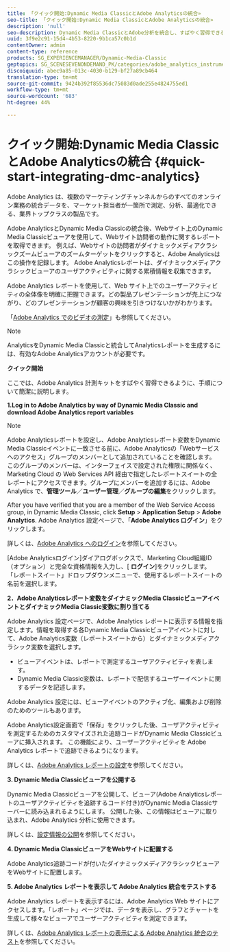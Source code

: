 ```yaml
---
title: 「クイック開始:Dynamic Media ClassicとAdobe Analyticsの統合»
seo-title: 「クイック開始:Dynamic Media ClassicとAdobe Analyticsの統合»
description: 'null'
seo-description: Dynamic Media ClassicとAdobe分析を統合し、すばやく習得できるようにするための概要とクイック開始です。
uuid: 3f9e2c91-15d4-4b53-8220-9b1ca57c0b1d
contentOwner: admin
content-type: reference
products: SG_EXPERIENCEMANAGER/Dynamic-Media-Classic
geptopics: SG_SCENESEVENONDEMAND_PK/categories/adobe_analytics_instrumentation_kit
discoiquuid: abec9a85-013c-4030-b129-bf27a89cb464
translation-type: tm+mt
source-git-commit: 9424b392f85536dc75083d0ade255e4824755ed1
workflow-type: tm+mt
source-wordcount: '683'
ht-degree: 44%

---
```



# クイック開始:Dynamic Media ClassicとAdobe Analyticsの統合 {#quick-start-integrating-dmc-analytics}

Adobe Analytics は、複数のマーケティングチャンネルからのすべてのオンライン業務の統合データを、マーケット担当者が一箇所で測定、分析、最適化できる、業界トップクラスの製品です。

Adobe AnalyticsとDynamic Media Classicの統合後、Webサイト上のDynamic Media Classicビューアを使用して、Webサイト訪問者の動作に関するレポートを取得できます。 例えば、Webサイトの訪問者がダイナミックメディアクラシックズームビューアのズームターゲットをクリックすると、Adobe Analyticsはこの操作を記録します。 Adobe Analyticsレポートは、ダイナミックメディアクラシックビューアのユーザアクティビティに関する累積情報を収集できます。

Adobe Analytics レポートを使用して、Web サイト上でのユーザーアクティビティの全体像を明確に把握できます。どの製品プレゼンテーションが売上につながり、どのプレゼンテーションが顧客の興味を引きつけないかがわかります。

「[Adobe Analytics でのビデオの測定](https://docs.adobe.com/content/help/en/media-analytics/using/media-overview.html)」も参照してください。

>[!NOTE]
>
>AnalyticsをDynamic Media Classicと統合してAnalyticsレポートを生成するには、有効なAdobe Analyticsアカウントが必要です。

**クイック開始**

ここでは、Adobe Analytics 計測キットをすばやく習得できるように、手順について簡潔に説明します。

**1.Log in to Adobe Analytics by way of Dynamic Media Classic and download Adobe Analytics report variables**

>[!NOTE]
>
>Adobe Analyticsレポートを設定し、Adobe Analyticsレポート変数をDynamic Media Classicイベントに一致させる前に、Adobe Analyticsの「Webサービスへのアクセス」グループのメンバーとして追加されていることを確認します。 このグループのメンバーは、インターフェイスで設定された権限に関係なく、Marketing Cloud の Web Services API 経由で指定したレポートスイートの全レポートにアクセスできます。グループにメンバーを追加するには、Adobe Analytics で、**管理ツール**／**ユーザー管理**／**グループの編集**&#x200B;をクリックします。

After you have verified that you are a member of the Web Service Access group, in Dynamic Media Classic, click **Setup** > **Application Setup** > **Adobe Analytics**. Adobe Analytics 設定ページで、「**Adobe Analytics ログイン**」をクリックします。

詳しくは、[Adobe Analytics へのログイン](log-analytics.md#log_in_to_adobe_analytics)を参照してください。

[Adobe Analyticsログイン]ダイアログボックスで、Marketing Cloud組織ID （オプション）と完全な資格情報を入力し、[ **ログイン**]をクリックします。 「レポートスイート」ドロップダウンメニューで、使用するレポートスイートの名前を選択します。

**2．Adobe Analyticsレポート変数をダイナミックMedia ClassicビューアイベントとダイナミックMedia Classic変数に割り当てる**

Adobe Analytics 設定ページで、Adobe Analytics レポートに表示する情報を指定します。情報を取得する各Dynamic Media Classicビューアイベントに対して、Adobe Analytics変数（レポートスイートから）とダイナミックメディアクラシック変数を選択します。

* ビューアイベントは、レポートで測定するユーザアクティビティを表します。
* Dynamic Media Classic変数は、レポートで配信するユーザーイベントに関するデータを記述します。

Adobe Analytics 設定には、ビューアイベントのアクティブ化、編集および削除のためのツールもあります。

Adobe Analytics設定画面で「保存」をクリックした後、ユーザアクティビティを測定するためのカスタマイズされた追跡コードがDynamic Media Classicビューアに挿入されます。 この機能により、ユーザーアクティビティを Adobe Analytics レポートで追跡できるようになります。

詳しくは、[Adobe Analytics レポートの設定](configuring-analytics-reports.md#configuring_adobe_analytics_reports)を参照してください。

**3. Dynamic Media Classicビューアを公開する**

Dynamic Media Classicビューアを公開して、ビューア(Adobe Analyticsレポートのユーザアクティビティを追跡するコード付き)がDynamic Media Classicサーバーに読み込まれるようにします。 公開した後、この情報はビューアに取り込まれ、Adobe Analytics 分析に使用できます。

詳しくは、[設定情報の公開](publishing-analytics-configuration-information.md#publishing_adobe_analytics_configuration_information)を参照してください。

**4. Dynamic Media ClassicビューアをWebサイトに配置する**

Adobe Analytics追跡コードが付いたダイナミックメディアクラシックビューアをWebサイトに配置します。

**5. Adobe Analytics レポートを表示して Adobe Analytics 統合をテストする**

Adobe Analytics レポートを表示するには、Adobe Analytics Web サイトにアクセスします。「レポート」ページでは、データを表示し、グラフとチャートを生成して様々なビューアでユーザーアクティビティを測定できます。

詳しくは、[Adobe Analytics レポートの表示による Adobe Analytics 統合のテスト](testing-integration-viewing-analytics-report.md#testing_the_integration_by_viewing_an_adobe_analytics_report)を参照してください。
